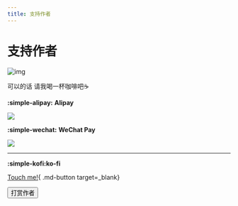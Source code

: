 ```yaml
---
title: 支持作者
---
```


# 支持作者


![img](https://cn.mcecy.com/image/20231214/1983c439e3dfeadedac1904c2202ee11.jpg) 


可以的话 请我喝一杯咖啡吧☕️

**:simple-alipay:** **Alipay**

![](https://user-assets.sxlcdn.com/images/951476/Ftmzj__CFg8LDIkzyQsF3OLKWeRX.png?imageMogr2/strip/auto-orient/thumbnail/1920x9000%3E/quality/90!/format/png)

**:simple-wechat:** **WeChat Pay**

![](https://user-assets.sxlcdn.com/images/951476/FsX9lVAmvPiFVnoBgz7l6AQq5i10.png?imageMogr2/strip/auto-orient/thumbnail/1920x9000%3E/quality/90!/format/png)

***
**:simple-kofi:ko-fi**

[Touch me!](https://ko-fi.com/U6U5HAO6B){ .md-button target=_blank}


<div class="reward-container">
  <div></div>
  <button onclick="var qr = document.getElementById('qr'); qr.style.display = (qr.style.display === 'none') ? 'block' : 'none';">
    打赏作者
  </button>
  <div id="qr" style="display: none;">
      <div style="display: inline-block;">
        <img src="https://cn.mcecy.com/image/20231014/d2c0719498e08f580077462393f796d8.jpeg" alt="Wcowin 微信支付">
        <p>微信支付</p>
      </div>
      <div style="display: inline-block;">
        <img src="https://cn.mcecy.com/image/20231014/ea8c417d1117b4ce90a92038e1e133bd.jpeg" alt="Wcowin 支付宝">
        <p>支付宝</p>
      </div>

  </div>
</div>